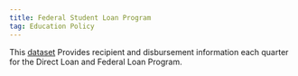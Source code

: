 ```yaml
---
title: Federal Student Loan Program
tag: Education Policy
---
```


This [dataset](https://catalog.data.gov/dataset/federal-student-loan-program-data) Provides recipient and disbursement information each quarter for the Direct Loan and Federal Loan Program. 

